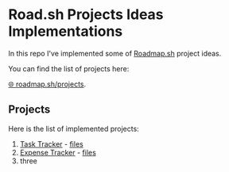# Road.sh Projects Ideas Implementations

In this repo I've implemented some of [Roadmap.sh](https://roadmap.sh) project ideas.

You can find the list of projects here:

[🌐 roadmap.sh/projects](https://roadmap.sh/projects).

## Projects
Here is the list of implemented projects:

1. [Task Tracker](https://roadmap.sh/projects/task-tracker) - [files](TaskTracker)
2. [Expense Tracker](https://roadmap.sh/projects/expense-tracker) - [files](ExpenseTracker)
3. three
